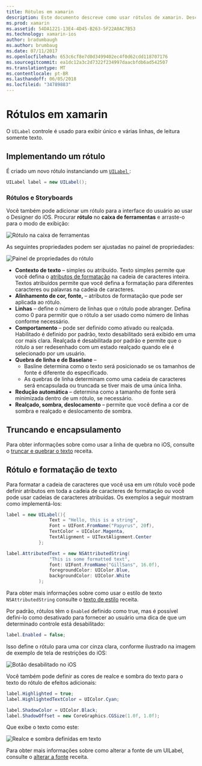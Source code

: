 ```yaml
---
title: Rótulos em xamarin
description: Este documento descreve como usar rótulos de xamarin. Descreve como criar etiquetas programaticamente e com o Designer do iOS.
ms.prod: xamarin
ms.assetid: 54DA1221-13E4-4D45-B263-5F22A0AC7B53
ms.technology: xamarin-ios
author: bradumbaugh
ms.author: brumbaug
ms.date: 07/11/2017
ms.openlocfilehash: 653c6cf8e7d0d3499402ec4f0d62cdd118707176
ms.sourcegitcommit: ea1dc12a3c2d7322f234997daacbfdb6ad542507
ms.translationtype: MT
ms.contentlocale: pt-BR
ms.lasthandoff: 06/05/2018
ms.locfileid: "34789883"
---
```

# <a name="labels-in-xamarinios"></a>Rótulos em xamarin

O `UILabel` controle é usado para exibir único e várias linhas, de leitura somente texto. 

## <a name="implementing-a-label"></a>Implementando um rótulo

É criado um novo rótulo instanciando um [ `UILabel` ](https://developer.xamarin.com/api/type/UIKit.UILabel/):

```csharp
UILabel label = new UILabel();
```

### <a name="labels-and-storyboards"></a>Rótulos e Storyboards

Você também pode adicionar um rótulo para a interface do usuário ao usar o Designer do iOS. Procurar **rótulo** no **caixa de ferramentas** e arraste-o para o modo de exibição:

![Rótulo na caixa de ferramentas](labels-images/image3.png)

As seguintes propriedades podem ser ajustadas no painel de propriedades:

![Painel de propriedades do rótulo](labels-images/image2.png)

- **Contexto de texto** – simples ou atribuído. Texto simples permite que você defina o [atributos de formatação](#Formatting_Text_and_Label) na cadeia de caracteres inteira. Textos atribuídos permite que você defina a formatação para diferentes caracteres ou palavras na cadeia de caracteres.
- **Alinhamento de cor, fonte,** – atributos de formatação que pode ser aplicada ao rótulo.
- **Linhas** – define o número de linhas que o rótulo pode abranger. Defina como 0 para permitir que o rótulo a ser usado como número de linhas conforme necessário.
- **Comportamento** – pode ser definido como ativado ou realçada. Habilitado é definido por padrão, texto desabilitado será exibido em uma cor mais clara. Realçada é desabilitada por padrão e permite que o rótulo a ser redesenhado com um estado realçado quando ele é selecionado por um usuário.
- **Quebra de linha e de Baselane** – 
    - Basline determina como o texto será posicionado se os tamanhos de fonte é diferente do especificado.
    - As quebras de linha determinam como uma cadeia de caracteres será encapsulada ou truncada se tiver mais de uma única linha.
- **Redução automática** – determina como a tamanho de fonte será minimizada dentro de um rótulo, se necessário.
- **Realçado, sombra, deslocamento** – permite que você defina a cor de sombra e realçado e deslocamento de sombra.

## <a name="truncating-and-wrapping"></a>Truncando e encapsulamento

Para obter informações sobre como usar a linha de quebra no iOS, consulte o [truncar e quebrar o texto](https://developer.xamarin.com/recipes/ios/standard_controls/labels/uilabel-truncate-wrap-text/) receita.

<a name="Formatting_Text_and_Label"/>

## <a name="formatting-text-and-label"></a>Rótulo e formatação de texto

Para formatar a cadeia de caracteres que você usa em um rótulo você pode definir atributos em toda a cadeia de caracteres de formatação ou você pode usar cadeias de caracteres atribuídas. Os exemplos a seguir mostram como implementá-los:

```csharp
label = new UILabel(){
                Text = "Hello, this is a string",
                Font = UIFont.FromName("Papyrus", 20f),
                TextColor = UIColor.Magenta,
                TextAlignment = UITextAlignment.Center
            };
```

```csharp
label.AttributedText = new NSAttributedString(
                "This is some formatted text",
                font: UIFont.FromName("GillSans", 16.0f),
                foregroundColor: UIColor.Blue,
                backgroundColor: UIColor.White
            );
```

Para obter mais informações sobre como usar o estilo de texto `NSAttributedString` consulte o [texto de estilo](https://developer.xamarin.com/recipes/ios/standard_controls/text_field/style_text/) receita.

Por padrão, rótulos têm o `Enabled` definido como true, mas é possível defini-lo como desativado para fornecer ao usuário uma dica de que um determinado controle está desabilitado:

```csharp
label.Enabled = false;
```

Isso define o rótulo para uma cor cinza clara, conforme ilustrado na imagem de exemplo de tela de restrições do iOS:

![Botão desabilitado no iOS](labels-images/image1.png)

Você também pode definir as cores de realce e sombra do texto para o texto do rótulo de efeitos adicionais:

```csharp
label.Highlighted = true;
label.HighlightedTextColor = UIColor.Cyan;

label.ShadowColor = UIColor.Black;
label.ShadowOffset = new CoreGraphics.CGSize(1.0f, 1.0f);
```

Que exibe o texto como este:

![Realce e sombra definidas em texto](labels-images/image4.png)

Para obter mais informações sobre como alterar a fonte de um UILabel, consulte o [alterar a fonte](https://developer.xamarin.com/recipes/ios/standard_controls/labels/change_the_font/) receita.





